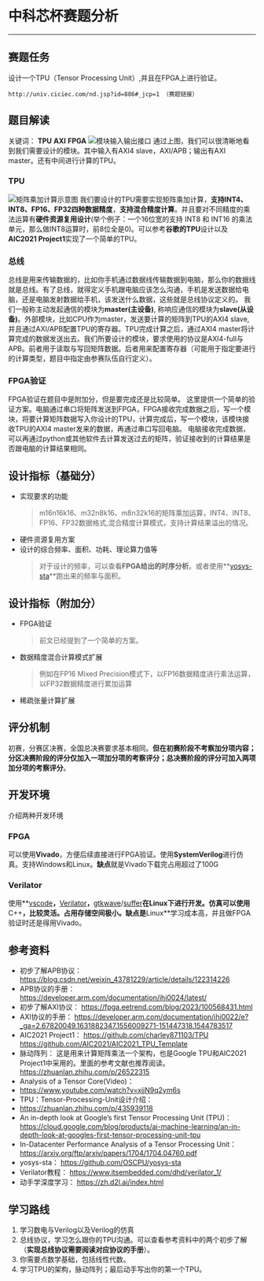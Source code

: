 # 中科芯杯赛题分析
---
## 赛题任务
设计一个TPU（Tensor Processing Unit）,并且在FPGA上进行验证。
```
http://univ.ciciec.com/nd.jsp?id=886#_jcp=1 （赛题链接）
```
## 题目解读
关键词： **TPU**  **AXI** **FPGA**
![模块输入输出接口](http://14901018.s21i.faiusr.com/4/ABUIABAEGAAghcjCvAYozNy65QEw-wM4jwM.png)
通过上图，我们可以很清晰地看到我们需要设计的模块。其中输入有AXI4 slave，AXI/APB；输出有AXI master。还有中间进行计算的TPU。

### TPU
![矩阵乘加计算示意图](http://14901018.s21i.faiusr.com/4/ABUIABAEGAAgj8jCvAYo3uDLggMw0gQ41AE.png)
  我们要设计的TPU需要实现矩阵乘加计算，**支持INT4、INT8、FP16、FP32四种数据精度**，**支持混合精度计算**。并且要对不同精度的乘法运算有**硬件资源复用设计**(举个例子：一个16位宽的支持 INT8 和 INT16 的乘法单元，那么做INT8运算时，前8位全是0)。可以参考**谷歌的TPU**设计以及**AIC2021 Project1**实现了一个简单的TPU。

### 总线
  总线是用来传输数据的，比如你手机通过数据线传输数据到电脑，那么你的数据线就是总线。有了总线，就得定义手机跟电脑应该怎么沟通，手机是发送数据给电脑，还是电脑发射数据给手机，该发送什么数据，这些就是总线协议定义的。
  我们一般称主动发起通信的模块为**master(主设备)**, 称响应通信的模块为**slave(从设备)**。外部模块，比如CPU作为master，发送要计算的矩阵到TPU的AXI4 slave, 并且通过AXI/APB配置TPU的寄存器。TPU完成计算之后，通过AXI4 master将计算完成的数据发送出去。我们所要设计的模块，要求使用的协议是AXI4-full与APB。前者用于读取与写回矩阵数据。后者用来配置寄存器（可能用于指定要进行的计算类型，题目中指定由参赛队伍自行定义）。

### FPGA验证
  FPGA验证在题目中是附加分，但是要完成还是比较简单。
  这里提供一个简单的验证方案。电脑通过串口将矩阵发送到FPGA，FPGA接收完成数据之后，写一个模块，将要计算矩阵数据写入你设计的TPU，计算完成后，写一个模块，该模块接收TPU的AXI4 master发来的数据，再通过串口写回电脑。
  电脑接收完成数据，可以再通过python或其他软件去计算发送过去的矩阵，验证接收到的计算结果是否跟电脑的计算结果相同。

## 设计指标（基础分）
- 实现要求的功能
	>m16n16k16、m32n8k16、m8n32k16的矩阵乘加运算，INT4、INT8、FP16、FP32数据格式,混合精度计算模式，支持计算结果溢出的情况。
- 硬件资源复用方案
- 设计的综合频率、面积、功耗、理论算力值等
	>对于设计的频率，可以查看**FPGA给出的时序分析**。或者使用**[yosys-sta](https://github.com/OSCPU/yosys-sta)**跑出来的频率与面积。

## 设计指标（附加分）
- FPGA验证
	>前文已经提到了一个简单的方案。
- 数据精度混合计算模式扩展
	>例如在FP16 Mixed Precision模式下，以FP16数据精度进行乘法运算，以FP32数据精度进行累加运算
- 稀疏张量计算扩展
## 评分机制
初赛，分赛区决赛，全国总决赛要求基本相同。**但在初赛阶段不考察加分项内容；分区决赛阶段的评分仅加入一项加分项的考察评分；总决赛阶段的评分可加入两项加分项的考察评分**。
## 开发环境
介绍两种开发环境
### FPGA
  可以使用**Vivado**，方便后续直接进行FPGA验证。使用**SystemVerilog**进行仿真。支持Windows和Linux。**缺点**就是Vivado下载完占用超过了100G
### Verilator
  使用**[vscode](https://code.visualstudio.com/)**，**[Verilator](https://www.veripool.org/verilator/)**，**[gtkwave](https://gtkwave.sourceforge.net/)/[suffer](https://surfer-project.org/)**在Linux下进行开发。仿真可以使用**C++**，比较灵活。占用存储空间极小。缺点是**Linux**学习成本高，并且做FPGA验证时还是得用Vivado。
## 参考资料
- 初步了解APB协议：
https://blog.csdn.net/weixin_43781229/article/details/122314226
- APB协议的手册：
https://developer.arm.com/documentation/ihi0024/latest/
- 初步了解AXI协议：
https://fpga.eetrend.com/blog/2023/100568431.html
- AXI协议的手册：
https://developer.arm.com/documentation/ihi0022/e?_ga=2.67820049.1631882347.1556009271-151447318.1544783517
- AIC2021 Project1：
https://github.com/charley871103/TPU
https://github.com/AIC2021/AIC2021_TPU_Template
- 脉动阵列：
这是用来计算矩阵乘法一个架构，也是Google TPU和AIC2021 Project1中采用的。里面的参考文献也推荐阅读。
https://zhuanlan.zhihu.com/p/26522315
- Analysis of a Tensor Core(Video)：
- https://www.youtube.com/watch?v=xjjN9q2ym6s
- TPU：Tensor-Processing-Unit设计介绍：
- https://zhuanlan.zhihu.com/p/435939118
- An in-depth look at Google’s first Tensor Processing Unit (TPU)：
https://cloud.google.com/blog/products/ai-machine-learning/an-in-depth-look-at-googles-first-tensor-processing-unit-tpu
- In-Datacenter Performance Analysis of a Tensor Processing Unit：
https://arxiv.org/ftp/arxiv/papers/1704/1704.04760.pdf
- yosys-sta：
https://github.com/OSCPU/yosys-sta
- Verilator教程：
https://www.itsembedded.com/dhd/verilator_1/
- 动手学深度学习：
https://zh.d2l.ai/index.html

## 学习路线
1. 学习数电与Verilog以及Verilog的仿真
2. 总线协议，学习怎么跟你的TPU沟通。可以查看参考资料中的两个初步了解（**实现总线协议需要阅读对应协议的手册**）。
3. 你需要点数学基础，包括线性代数。
4. 学习TPU的架构，脉动阵列；最后动手写出你的第一个TPU。

